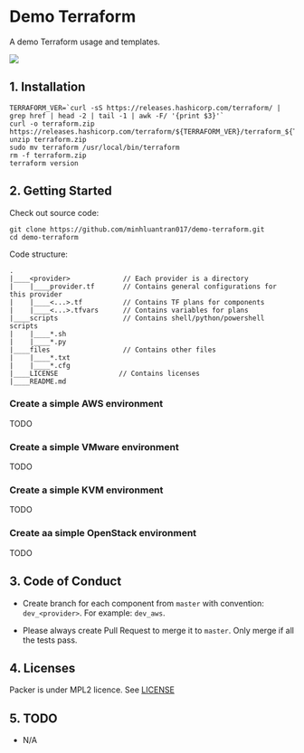# Demo Terraform
A demo Terraform usage and templates.

![](https://github.com/minhluantran017/demo-terraform/workflows/Check%20syntax/badge.svg)

## 1. Installation

```shell
TERRAFORM_VER=`curl -sS https://releases.hashicorp.com/terraform/ | grep href | head -2 | tail -1 | awk -F/ '{print $3}'`
curl -o terraform.zip https://releases.hashicorp.com/terraform/${TERRAFORM_VER}/terraform_${TERRAFORM_VER}_linux_amd64.zip
unzip terraform.zip
sudo mv terraform /usr/local/bin/terraform
rm -f terraform.zip
terraform version
```

## 2. Getting Started

Check out source code:
```shell
git clone https://github.com/minhluantran017/demo-terraform.git
cd demo-terraform
```

Code structure:
```shell
.
|____<provider>             // Each provider is a directory
|    |____provider.tf       // Contains general configurations for this provider
|    |____<...>.tf          // Contains TF plans for components
|    |____<...>.tfvars      // Contains variables for plans 
|____scripts                // Contains shell/python/powershell scripts
|    |____*.sh
|    |____*.py
|____files                  // Contains other files 
|    |____*.txt
|    |____*.cfg
|____LICENSE               // Contains licenses
|____README.md
```

### Create a simple AWS environment

TODO

### Create a simple VMware environment

TODO

### Create a simple KVM environment

TODO

### Create aa simple OpenStack environment

TODO

## 3. Code of Conduct

- Create branch for each component from `master` with convention: `dev_<provider>`.
For example: `dev_aws`.

- Please always create Pull Request to merge it to `master`. Only merge if all the tests pass.

## 4. Licenses

Packer is under MPL2 licence. See [LICENSE](LICENSE)

## 5. TODO

* N/A